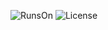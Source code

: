 ![RunsOn](https://img.shields.io/badge/Runs%20on-My%20machine-red)
![License](https://img.shields.io/github/license/meienberger/runtipi)
